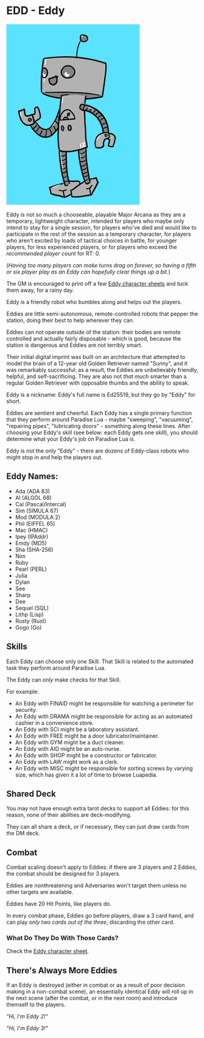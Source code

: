 # EDD - Eddy

![eddy](../../images/eddy.png)

Eddy is not so much a chooseable, playable Major Arcana as they are a temporary, lightweight character, intended
for players who maybe only intend to stay for a single session, for players who've died and
would like to participate in the rest of the session as a temporary character,
for players who aren't excited by loads of tactical choices in battle,
for younger players, for less experienced players,
or for players who exceed the _recommended player count_ for RT: 0.

(_Having too many players can make turns drag on forever, so having a fifth or six player play as an Eddy can hopefully clear things up a bit._)

The GM is encouraged to print off a few [Eddy character sheets](/generated/printables/eddy.html) and tuck them away, for a rainy day.

Eddy is a friendly robot who bumbles along and helps out the players.

Eddies are little semi-autonomous, remote-controlled robots that pepper the station,
doing their best to help wherever they can.

Eddies can not operate outside of the station: their bodies are remote controlled and
actually fairly disposable - which is good, because the station is dangerous and Eddies
are not terribly smart.

Their initial digital imprint was built on an architecture that attempted to model the brain
of a 12-year old Golden Retriever named "Sunny", and it was remarkably successful: as a result,
the Eddies are unbelievably friendly, helpful, and self-sacrificing. They are also not
_that much_ smarter than a regular Golden Retriever with opposable thumbs and the ability to speak.

Eddy is a nickname: Eddy's full name is Ed25519, but they go by "Eddy" for short.

Eddies are sentient and cheerful. Each Eddy has a single primary function that they perform around
Paradise Lua - maybe "sweeping", "vacuuming", "repairing pipes", "lubricating doors" - something along
these lines. After choosing your Eddy's skill (see below: each Eddy gets one skill), you should determine
what your Eddy's job on Paradise Lua _is_.

Eddy is not the only "Eddy" - there are dozens of Eddy-class robots who might stop in and help the players out.


## Eddy Names:

* Ada (ADA 83)
* Al (ALGOL 68)
* Cal (Pascal/Intercal)
* Sim (SIMULA 67)
* Mod (MODULA 2)
* Phil (EIFFEL 65)
* Mac (HMAC)
* Ipey (IPAddr)
* Emdy (MD5)
* Sha (SHA-256)
* Nim
* Ruby
* Pearl (PERL)
* Julia
* Dylan
* See
* Sharp
* Dee
* Sequel (SQL)
* Lithp (Lisp)
* Rusty (Rust)
* Gogo (Go)

## Skills

Each Eddy can choose only one Skill. That Skill is related to the automated task they perform around Paradise Lua.

The Eddy can _only_ make checks for that Skill.

For example:

* An Eddy with FINAID might be responsible for watching a perimeter for security.
* An Eddy with DRAMA might be responsible for acting as an automated cashier in a convenience store.
* An Eddy with SCI might be a laboratory assistant.
* An Eddy with FREE might be a door lubricator/maintainer.
* An Eddy with GYM might be a duct cleaner.
* An Eddy with AID might be an auto-nurse.
* An Eddy with SHOP might be a constructor or fabricator.
* An Eddy with LAW might work as a clerk.
* An Eddy with MISC might be responsible for sorting screws by varying size, which has given it a lot of time to browse Luapedia.

## Shared Deck

You may not have enough extra tarot decks to support all Eddies: for this reason, none of their abilities are deck-modifying.

They can all share a deck, or if necessary, they can just draw cards from the DM deck.

## Combat

Combat scaling doesn't apply to Eddies: if there are 3 players and 2 Eddies, the combat should be designed for 3 players.

Eddies are nonthreatening and Adversaries won't target them unless no other targets are available.

Eddies have 20 Hit Points, like players do.

In every combat phase, Eddies go before players, draw a 3 card hand, and can play _only two cards out of the three_, discarding the other card.

### What Do They Do With Those Cards?

Check the [Eddy character sheet](/generated/printables/eddy.html).

## There's Always More Eddies

If an Eddy is destroyed (either in combat or as a result of poor decision making in a non-combat scene), an essentially
identical Eddy will roll up in the next scene (after the combat, or in the next room) and introduce themself to the players.

_"Hi, I'm Eddy 2!"_

_"Hi, I'm Eddy 3!"_
